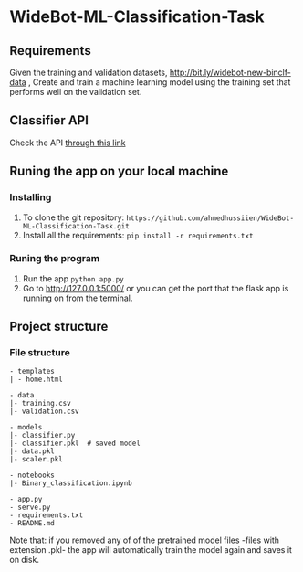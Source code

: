 # WideBot-ML-Classification-Task

## Requirements

Given the training and validation datasets, http://bit.ly/widebot-new-binclf-data , Create and train a machine learning model using the training set that performs well on the validation set.

## Classifier API
Check the API [through this link](https://widebot-classifier.herokuapp.com/)



## Runing the app on your local machine

### Installing

1. To clone the git repository: `https://github.com/ahmedhussiien/WideBot-ML-Classification-Task.git`
2. Install all the requirements: `pip install -r requirements.txt`

### Runing the program

1. Run the app `python app.py`
2. Go to http://127.0.0.1:5000/ or you can get the port that the flask app is running on from the terminal.

## Project structure

### File structure

```
- templates
| - home.html

- data
|- training.csv
|- validation.csv

- models
|- classifier.py
|- classifier.pkl  # saved model
|- data.pkl
|- scaler.pkl

- notebooks
|- Binary_classification.ipynb

- app.py
- serve.py
- requirements.txt
- README.md
```

Note that: if you removed any of of the pretrained model files -files with extension .pkl- the app will automatically train the model again and saves it on disk.
